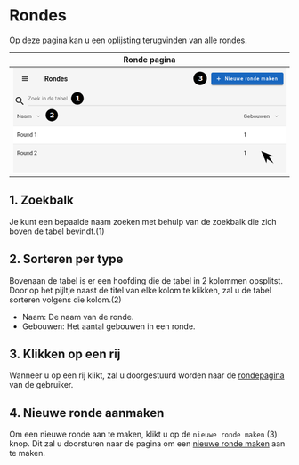 # Rondes

Op deze pagina kan u een oplijsting terugvinden van alle rondes.

|            Ronde pagina            |
| :--------------------------------: |
| ![](docs/manual/assets/rondes.png) |

## 1. Zoekbalk

Je kunt een bepaalde naam zoeken met behulp van de zoekbalk die zich boven de tabel bevindt.(1)

## 2. Sorteren per type

Bovenaan de tabel is er een hoofding die de tabel in 2 kolommen opsplitst.
Door op het pijltje naast de titel van elke kolom te klikken, zal u de tabel
sorteren volgens die kolom.(2)

-   Naam: De naam van de ronde.
-   Gebouwen: Het aantal gebouwen in een ronde.

## 3. Klikken op een rij

Wanneer u op een rij klikt, zal u doorgestuurd worden naar de [rondepagina](../detail/ronde.md)
van de gebruiker.

## 4. Nieuwe ronde aanmaken

Om een nieuwe ronde aan te maken, klikt u op de `nieuwe ronde maken` (3) knop. Dit zal u doorsturen
naar de pagina om een [nieuwe ronde maken](../create/create_gebouwen.md) aan te maken.
